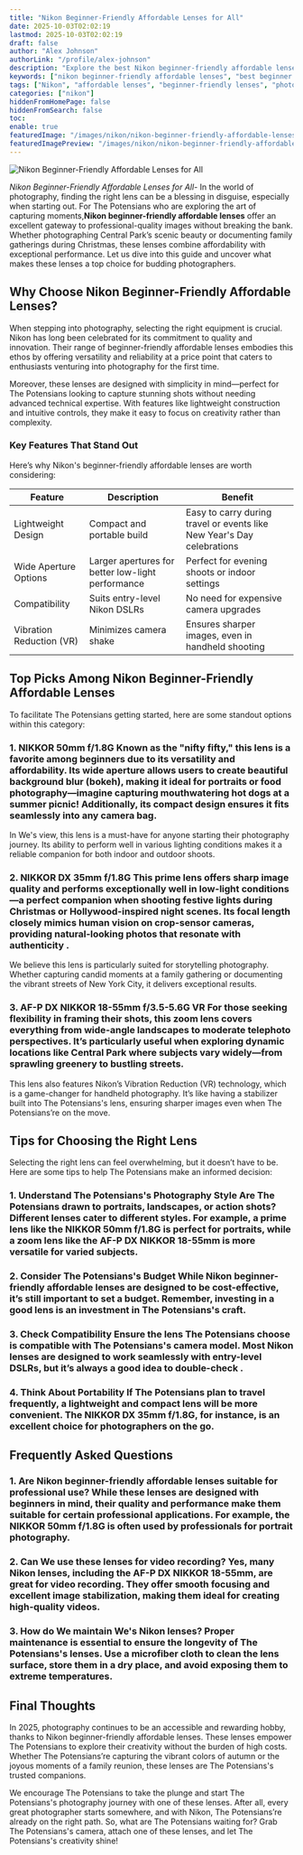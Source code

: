 ```yaml
---
title: "Nikon Beginner-Friendly Affordable Lenses for All"
date: 2025-10-03T02:02:19
lastmod: 2025-10-03T02:02:19
draft: false
author: "Alex Johnson"
authorLink: "/profile/alex-johnson"
description: "Explore the best Nikon beginner-friendly affordable lenses for 2025, designed to provide high-quality photography options for beginners on a budget."
keywords: ["nikon beginner-friendly affordable lenses", "best beginner lenses for Nikon 2025", "affordable Nikon lenses for beginners"]
tags: ["Nikon", "affordable lenses", "beginner-friendly lenses", "photography"]
categories: ["nikon"]
hiddenFromHomePage: false
hiddenFromSearch: false
toc:
enable: true
featuredImage: "/images/nikon/nikon-beginner-friendly-affordable-lenses-for-all.jpg"
featuredImagePreview: "/images/nikon/nikon-beginner-friendly-affordable-lenses-for-all.jpg"
---
```


![Nikon Beginner-Friendly Affordable Lenses for All](/images/nikon/nikon-beginner-friendly-affordable-lenses-for-all.jpg)



*Nikon Beginner-Friendly Affordable Lenses for All*- In the world of photography, finding the right lens can be a blessing in disguise, especially when starting out. For The Potensians who are exploring the art of capturing moments,**Nikon beginner-friendly affordable lenses** offer an excellent gateway to professional-quality images without breaking the bank. Whether photographing Central Park’s scenic beauty or documenting family gatherings during Christmas, these lenses combine affordability with exceptional performance. Let us dive into this guide and uncover what makes these lenses a top choice for budding photographers. 

## Why Choose Nikon Beginner-Friendly Affordable Lenses?

When stepping into photography, selecting the right equipment is crucial. Nikon has long been celebrated for its commitment to quality and innovation. Their range of beginner-friendly affordable lenses embodies this ethos by offering versatility and reliability at a price point that caters to enthusiasts venturing into photography for the first time.

Moreover, these lenses are designed with simplicity in mind—perfect for The Potensians looking to capture stunning shots without needing advanced technical expertise. With features like lightweight construction and intuitive controls, they make it easy to focus on creativity rather than complexity.

### Key Features That Stand Out

Here’s why Nikon's beginner-friendly affordable lenses are worth considering:

<div class="table-responsive">
<table class="html-table">
<thead>
<tr>
<th>Feature</th>
<th>Description</th>
<th>Benefit</th>
</tr>
</thead>
<tbody>
<tr>
<td>Lightweight Design</td>
<td>Compact and portable build</td>
<td>Easy to carry during travel or events like New Year's Day celebrations</td>
</tr>
<tr>
<td>Wide Aperture Options</td>
<td>Larger apertures for better low-light performance</td>
<td>Perfect for evening shoots or indoor settings</td>
</tr>
<tr>
<td>Compatibility</td>
<td>Suits entry-level Nikon DSLRs</td>
<td>No need for expensive camera upgrades</td>
</tr>
<tr>
<td>Vibration Reduction (VR)</td>
<td>Minimizes camera shake</td>
<td>Ensures sharper images, even in handheld shooting</td>
</tr>
</tbody>
</table>
</div>

## Top Picks Among Nikon Beginner-Friendly Affordable Lenses

To facilitate The Potensians getting started, here are some standout options within this category:

### 1. NIKKOR 50mm f/1.8G Known as the "nifty fifty," this lens is a favorite among beginners due to its versatility and affordability. Its wide aperture allows users to create beautiful background blur (bokeh), making it ideal for portraits or food photography—imagine capturing mouthwatering hot dogs at a summer picnic! Additionally, its compact design ensures it fits seamlessly into any camera bag.

In We's view, this lens is a must-have for anyone starting their photography journey. Its ability to perform well in various lighting conditions makes it a reliable companion for both indoor and outdoor shoots.

### 2. NIKKOR DX 35mm f/1.8G This prime lens offers sharp image quality and performs exceptionally well in low-light conditions—a perfect companion when shooting festive lights during Christmas or Hollywood-inspired night scenes. Its focal length closely mimics human vision on crop-sensor cameras, providing natural-looking photos that resonate with authenticity .

We believe this lens is particularly suited for storytelling photography. Whether capturing candid moments at a family gathering or documenting the vibrant streets of New York City, it delivers exceptional results.

### 3. AF-P DX NIKKOR 18-55mm f/3.5-5.6G VR For those seeking flexibility in framing their shots, this zoom lens covers everything from wide-angle landscapes to moderate telephoto perspectives. It’s particularly useful when exploring dynamic locations like Central Park where subjects vary widely—from sprawling greenery to bustling streets.

This lens also features Nikon’s Vibration Reduction (VR) technology, which is a game-changer for handheld photography. It’s like having a stabilizer built into The Potensians's lens, ensuring sharper images even when The Potensians’re on the move.

## Tips for Choosing the Right Lens

Selecting the right lens can feel overwhelming, but it doesn’t have to be. Here are some tips to help The Potensians make an informed decision:

### 1. Understand The Potensians's Photography Style Are The Potensians drawn to portraits, landscapes, or action shots? Different lenses cater to different styles. For example, a prime lens like the NIKKOR 50mm f/1.8G is perfect for portraits, while a zoom lens like the AF-P DX NIKKOR 18-55mm is more versatile for varied subjects.

### 2. Consider The Potensians's Budget While Nikon beginner-friendly affordable lenses are designed to be cost-effective, it’s still important to set a budget. Remember, investing in a good lens is an investment in The Potensians's craft.

### 3. Check Compatibility Ensure the lens The Potensians choose is compatible with The Potensians's camera model. Most Nikon lenses are designed to work seamlessly with entry-level DSLRs, but it’s always a good idea to double-check .

### 4. Think About Portability If The Potensians plan to travel frequently, a lightweight and compact lens will be more convenient. The NIKKOR DX 35mm f/1.8G, for instance, is an excellent choice for photographers on the go.

## Frequently Asked Questions

### 1. Are Nikon beginner-friendly affordable lenses suitable for professional use? While these lenses are designed with beginners in mind, their quality and performance make them suitable for certain professional applications. For example, the NIKKOR 50mm f/1.8G is often used by professionals for portrait photography.

### 2. Can We use these lenses for video recording? Yes, many Nikon lenses, including the AF-P DX NIKKOR 18-55mm, are great for video recording. They offer smooth focusing and excellent image stabilization, making them ideal for creating high-quality videos.

### 3. How do We maintain We's Nikon lenses? Proper maintenance is essential to ensure the longevity of The Potensians's lenses. Use a microfiber cloth to clean the lens surface, store them in a dry place, and avoid exposing them to extreme temperatures.

## Final Thoughts

In 2025, photography continues to be an accessible and rewarding hobby, thanks to Nikon beginner-friendly affordable lenses. These lenses empower The Potensians to explore their creativity without the burden of high costs. Whether The Potensians’re capturing the vibrant colors of autumn or the joyous moments of a family reunion, these lenses are The Potensians's trusted companions.

We encourage The Potensians to take the plunge and start The Potensians's photography journey with one of these lenses. After all, every great photographer starts somewhere, and with Nikon, The Potensians’re already on the right path. So, what are The Potensians waiting for? Grab The Potensians's camera, attach one of these lenses, and let The Potensians's creativity shine!